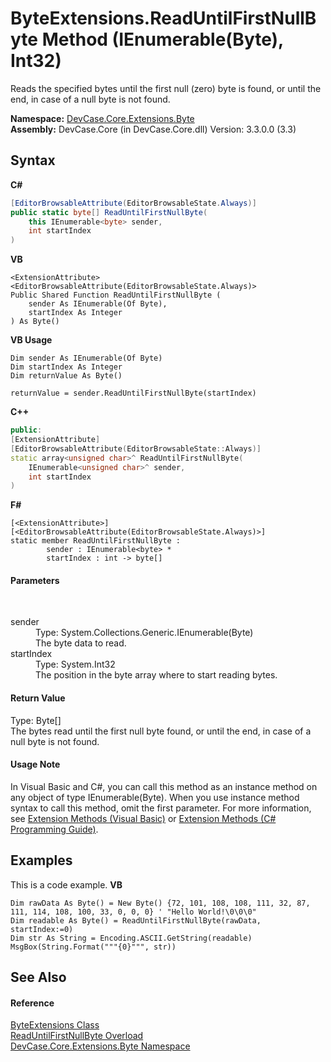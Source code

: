 # ByteExtensions.ReadUntilFirstNullByte Method (IEnumerable(Byte), Int32)
 

Reads the specified bytes until the first null (zero) byte is found, or until the end, in case of a null byte is not found.

**Namespace:**&nbsp;<a href="N_DevCase_Core_Extensions_Byte">DevCase.Core.Extensions.Byte</a><br />**Assembly:**&nbsp;DevCase.Core (in DevCase.Core.dll) Version: 3.3.0.0 (3.3)

## Syntax

**C#**<br />
``` C#
[EditorBrowsableAttribute(EditorBrowsableState.Always)]
public static byte[] ReadUntilFirstNullByte(
	this IEnumerable<byte> sender,
	int startIndex
)
```

**VB**<br />
``` VB
<ExtensionAttribute>
<EditorBrowsableAttribute(EditorBrowsableState.Always)>
Public Shared Function ReadUntilFirstNullByte ( 
	sender As IEnumerable(Of Byte),
	startIndex As Integer
) As Byte()
```

**VB Usage**<br />
``` VB Usage
Dim sender As IEnumerable(Of Byte)
Dim startIndex As Integer
Dim returnValue As Byte()

returnValue = sender.ReadUntilFirstNullByte(startIndex)
```

**C++**<br />
``` C++
public:
[ExtensionAttribute]
[EditorBrowsableAttribute(EditorBrowsableState::Always)]
static array<unsigned char>^ ReadUntilFirstNullByte(
	IEnumerable<unsigned char>^ sender, 
	int startIndex
)
```

**F#**<br />
``` F#
[<ExtensionAttribute>]
[<EditorBrowsableAttribute(EditorBrowsableState.Always)>]
static member ReadUntilFirstNullByte : 
        sender : IEnumerable<byte> * 
        startIndex : int -> byte[] 

```


#### Parameters
&nbsp;<dl><dt>sender</dt><dd>Type: System.Collections.Generic.IEnumerable(Byte)<br />The byte data to read.</dd><dt>startIndex</dt><dd>Type: System.Int32<br />The position in the byte array where to start reading bytes.</dd></dl>

#### Return Value
Type: Byte[]<br />The bytes read until the first null byte found, or until the end, in case of a null byte is not found.

#### Usage Note
In Visual Basic and C#, you can call this method as an instance method on any object of type IEnumerable(Byte). When you use instance method syntax to call this method, omit the first parameter. For more information, see <a href="https://docs.microsoft.com/dotnet/visual-basic/programming-guide/language-features/procedures/extension-methods">Extension Methods (Visual Basic)</a> or <a href="https://docs.microsoft.com/dotnet/csharp/programming-guide/classes-and-structs/extension-methods">Extension Methods (C# Programming Guide)</a>.

## Examples
This is a code example. 
**VB**<br />
``` VB
Dim rawData As Byte() = New Byte() {72, 101, 108, 108, 111, 32, 87, 111, 114, 108, 100, 33, 0, 0, 0} ' "Hello World!\0\0\0"
Dim readable As Byte() = ReadUntilFirstNullByte(rawData, startIndex:=0)
Dim str As String = Encoding.ASCII.GetString(readable)
MsgBox(String.Format("""{0}""", str))
```


## See Also


#### Reference
<a href="T_DevCase_Core_Extensions_Byte_ByteExtensions">ByteExtensions Class</a><br /><a href="Overload_DevCase_Core_Extensions_Byte_ByteExtensions_ReadUntilFirstNullByte">ReadUntilFirstNullByte Overload</a><br /><a href="N_DevCase_Core_Extensions_Byte">DevCase.Core.Extensions.Byte Namespace</a><br />